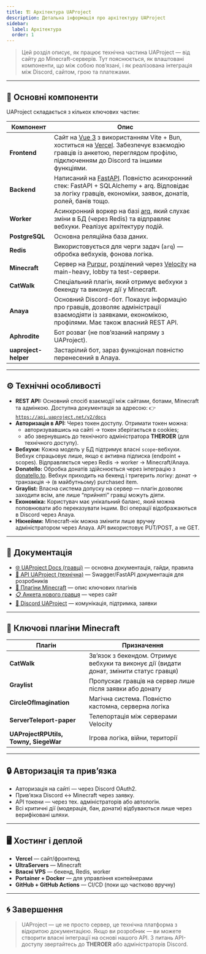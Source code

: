 ```yaml
---
title: 🏗️ Архітектура UAProject
description: Детальна інформація про архітектуру UAProject
sidebar:
  label: Архітектура
  order: 1
---
```


> Цей розділ описує, як працює технічна частина UAProject — від сайту до Minecraft-серверів. Тут пояснюється, як влаштовані компоненти, що між собою пов’язані, і як реалізована інтеграція між Discord, сайтом, грою та платежами.

---

## 🔹 Основні компоненти

UAProject складається з кількох ключових частин:

| Компонент       | Опис |
|------------------|------|
| **Frontend**     | Сайт на [Vue 3](https://vuejs.org/) з використанням Vite + Bun, хоститься на [Vercel](https://vercel.com/). Забезпечує взаємодію гравців із анкетою, переглядом профілю, підключенням до Discord та іншими функціями. |
| **Backend**      | Написаний на [FastAPI](https://fastapi.tiangolo.com/). Повністю асинхронний стек: FastAPI + SQLAlchemy + arq. Відповідає за логіку гравців, економіки, заявок, донатів, ролей, банів тощо. |
| **Worker**       | Асинхронний воркер на базі [arq](https://github.com/samuelcolvin/arq), який слухає зміни в БД (через Redis) та відправляє вебхуки. Реалізує архітектуру подій. |
| **PostgreSQL**   | Основна реляційна база даних. |
| **Redis**        | Використовується для черги задач (`arq`) — обробка вебхуків, фонова логіка. |
| **Minecraft**    | Сервер на [Purpur](https://purpurmc.org/), розділений через [Velocity](https://velocitypowered.com/) на main-heavy, lobby та test-сервери. |
| **CatWalk**      | Спеціальний плагін, який отримує вебхуки з бекенду та виконує дії у Minecraft. |
| **Anaya**        | Основний Discord-бот. Показує інформацію про гравців, дозволяє адміністрації взаємодіяти із заявками, економікою, профілями. Має також власний REST API. |
| **Aphrodite**    | Бот розваг (не пов’язаний напряму з UAProject). |
| **uaproject-helper** | Застарілий бот, зараз функціонал повністю перенесений в Anaya. |

---

## ⚙️ Технічні особливості

- **REST API:** Основний спосіб взаємодії між сайтами, ботами, Minecraft та адмінкою. Доступна документація за адресою:
  👉 [`https://api.uaproject.net/v2/docs`](https://api.uaproject.net/v2/docs)
- **Авторизація в API:** Через токен доступу. Отримати токен можна:
  - авторизувавшись на сайті → токен зберігається в cookies;
  - або звернувшись до технічного адміністратора **THEROER** (для технічного доступу).
- **Вебхуки:** Кожна модель у БД підтримує власні `scope`-вебхуки. Вебхук спрацьовує лише, якщо є активна підписка (endpoint + scopes). Відправляється через Redis → worker → Minecraft/Anaya.
- **Donatello:** Обробка донатів здійснюється через інтеграцію з [donatello.to](https://donatello.to/). Вебхук приходить на бекенд і тригерить логіку: донат → транзакція → (в майбутньому) purchased item.
- **Graylist:** Власна система допуску на сервер — плагін дозволяє заходити всім, але лише “прийняті” гравці можуть діяти.
- **Економіка:** Користувач має унікальний баланс, який можна поповнювати або переказувати іншим. Всі операції відображаються в Discord через Anaya.
- **Нікнейми:** Minecraft-нік можна змінити лише вручну адміністратором через Anaya. API використовує PUT/POST, а не GET.

---

## 📖 Документація

- [🌐 UAProject Docs (гравці)](https://docs.uaproject.net) — основна документація, гайди, правила
- [🧠 API UAProject (технічна)](https://api.uaproject.net/v2/docs) — Swagger/FastAPI документація для розробників
- [🧩 Плагіни Minecraft](https://docs.uaproject.net/guides/plugins/) — опис ключових плагінів
- [📋 Анкета нового гравця](https://uaproject.net/) — через сайт
- [💬 Discord UAProject](https://discord.gg/uaproject) — комунікація, підтримка, заявки

---

## 🧱 Ключові плагіни Minecraft

| Плагін | Призначення |
|--------|-------------|
| **CatWalk** | Зв’язок з бекендом. Отримує вебхуки та виконує дії (видати донат, змінити статус гравця) |
| **Graylist** | Пропускає гравців на сервер лише після заявки або донату |
| **CircleOfImagination** | Магічна система. Повністю кастомна, серверна логіка |
| **ServerTeleport-paper** | Телепортація між серверами Velocity |
| **UAProjectRPUtils, Towny, SiegeWar** | Ігрова логіка, війни, території |

---

## 🔒 Авторизація та прив’язка

- Авторизація на сайті — через Discord OAuth2.
- Прив’язка Discord ↔ Minecraft через заявку.
- API токени — через тех. адміністраторів або автологін.
- Всі критичні дії (модерація, бан, донати) відбуваються лише через верифіковані шляхи.

---

## 🖥️ Хостинг і деплой

- **Vercel** — сайт/фронтенд
- **UltraServers** — Minecraft
- **Власні VPS** — бекенд, Redis, worker
- **Portainer + Docker** — для управління контейнерами
- **GitHub + GitHub Actions** — CI/CD (поки що частково вручну)

---

## 🌀 Завершення

> UAProject — це не просто сервер, це технічна платформа з відкритою документацією. Якщо ви розробник — ви можете створити власні інтеграції на основі нашого API.
> З питань API-доступу звертайтесь до **THEROER** або адміністраторів Discord.